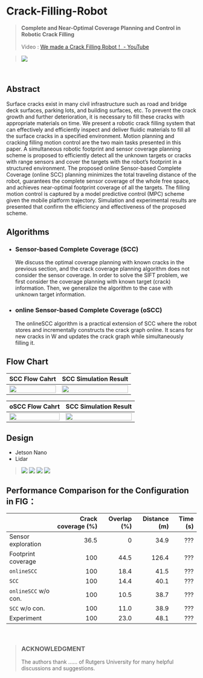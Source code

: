 # Crack-Filling-Robot

> **Complete and Near-Optimal Coverage Planning and  Control in Robotic Crack Filling**
>
> Video : [We made a Crack Filling Robot！ - YouTube](https://www.youtube.com/watch?v=VYJV3xwJ_5Y)

> ![](Docs/1.Images/WallE1.JPG)

<br/>

## Abstract

Surface cracks exist in many civil infrastructure such as road and bridge deck surfaces, parking lots, and building surfaces, etc. To prevent the crack growth and further deterioration, it is necessary to fill these cracks with appropriate materials on time. We present a robotic crack filling system that can effectively and efficiently inspect and deliver fluidic materials to fill all the surface cracks in a specified environment.
Motion planning and cracking filling motion control are the two main tasks presented in this paper. A simultaneous robotic footprint and sensor coverage planning scheme is proposed to efficiently detect all the unknown targets or cracks with range sensors and cover the targets with the robot’s footprint in a structured environment. The proposed online Sensor-based Complete Coverage (online SCC) planning minimizes the total traveling distance of the robot, guarantees the complete sensor coverage of the whole free space, and achieves near-optimal footprint coverage of all the targets. The filling motion control is captured by a model predictive control (MPC) scheme given the mobile platform trajectory. Simulation and experimental results are presented that confirm the efficiency and effectiveness of the proposed scheme.

## Algorithms  

* ### Sensor-based Complete Coverage (SCC)
    We discuss the optimal coverage planning with known cracks in the previous section, and the crack coverage planning algorithm does not consider the sensor coverage. In order to solve the SIFT problem, we first consider the coverage planning with known target (crack) information. Then, we generalize the algorithm to the case with unknown target information.
* ### online Sensor-based Complete Coverage (oSCC)
    The onlineSCC algorithm is a practical extension of SCC where the robot stores and incrementally constructs the crack graph online. It scans for new cracks in W and updates the crack graph while simultaneously filling it.

## Flow Chart
| SCC Flow Cahrt| SCC Simulation Result |
|:----:|:----:|
| <img width="100%" src="Docs/2.Drawings/SCC_flow.drawio.svg"> | <img width="100%" src="Docs/1.Images/Known.gif"> |

| oSCC Flow Cahrt| SCC Simulation Result |
|:----:|:----:|
| <img width="100%" src="Docs/2.Drawings/oSCC_flow.drawio.svg"> | <img width="100%" src="Docs/1.Images/UnKnown.gif"> |

## Design 

* Jetson Nano
* Lidar

> ![](Docs/1.Images/WallE_CAD.png)
> ![](Docs/1.Images/WallE_CAD_front.png)
> ![](Docs/1.Images/WallE_CAD_top.png)
> ![](Docs/1.Images/WallE_CAD_top_open.png)


## Performance Comparison for the Configuration in FIG：


|                       | Crack coverage (%) | Overlap (%) | Distance (m) | Time (s) |
| :-------------------- | -----------------: | ----------: | -----------: | -------: |
| Sensor exploration    |               36.5 |      0      | 34.9         | ???      |   
| Footprint coverage    |               100  |      44.5   | 126.4        | ???      |
| `onlineSCC`           |               100  |      18.4   | 41.5         | ???      |
| `SCC`                 |               100  |      14.4   | 40.1         | ???      |
| `onlineSCC` w/o con.  |               100  |      10.5   | 38.7         | ???      |
| `SCC` w/o con.        |               100  |      11.0   | 38.9         | ???      |
| Experiment            |               100  |      23.0   | 48.1         | ???      |

<br/>


> ### ACKNOWLEDGMENT
> The authors thank ...... of Rutgers University for many helpful discussions and suggestions.
